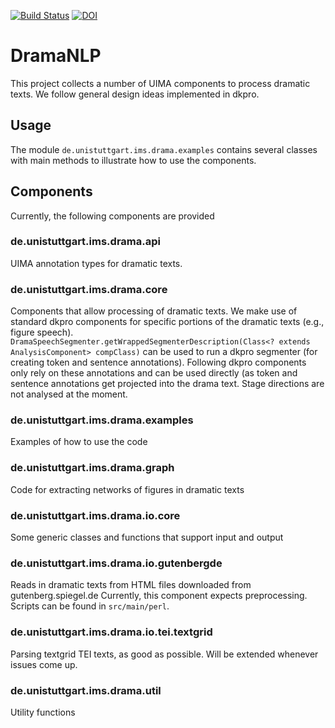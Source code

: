 [![Build Status](https://travis-ci.org/quadrama/DramaNLP.svg?branch=master)](https://travis-ci.org/quadrama/DramaNLP)
[![DOI](https://www.zenodo.org/badge/57984264.svg)](https://www.zenodo.org/badge/latestdoi/57984264)

# DramaNLP
This project collects a number of UIMA components to process dramatic texts. We follow general design ideas implemented in dkpro.

## Usage
The module `de.unistuttgart.ims.drama.examples` contains several classes with main methods to illustrate how to use the components. 


## Components

Currently, the following components are provided

### de.unistuttgart.ims.drama.api
UIMA annotation types for dramatic texts.

### de.unistuttgart.ims.drama.core
Components that allow processing of dramatic texts. We make use of standard dkpro components for specific portions of the dramatic texts (e.g., figure speech).
`DramaSpeechSegmenter.getWrappedSegmenterDescription(Class<? extends AnalysisComponent> compClass)` can be used
to run a dkpro segmenter (for creating token and sentence annotations). Following dkpro components only rely on these annotations and can be used directly (as token and sentence annotations get projected into the drama text.
Stage directions are not analysed at the moment.

### de.unistuttgart.ims.drama.examples
Examples of how to use the code

### de.unistuttgart.ims.drama.graph
Code for extracting networks of figures in dramatic texts

### de.unistuttgart.ims.drama.io.core
Some generic classes and functions that support input and output

### de.unistuttgart.ims.drama.io.gutenbergde
Reads in dramatic texts from HTML files downloaded from gutenberg.spiegel.de
Currently, this component expects preprocessing. Scripts can be found in `src/main/perl`.

### de.unistuttgart.ims.drama.io.tei.textgrid
Parsing textgrid TEI texts, as good as possible. Will be extended whenever issues come up.

### de.unistuttgart.ims.drama.util
Utility functions

